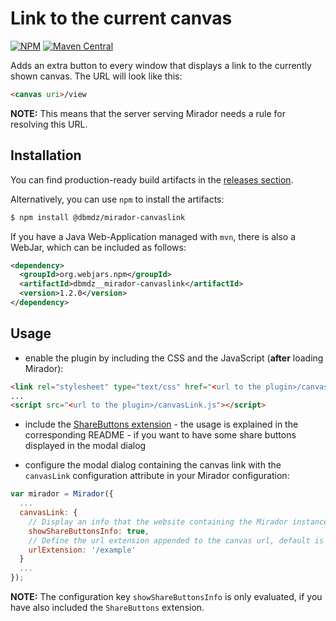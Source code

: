 # Link to the current canvas

[![NPM](https://img.shields.io/npm/v/@dbmdz/mirador-canvaslink.svg)](https://www.npmjs.com/package/@dbmdz/mirador-canvaslink)
[![Maven Central](https://img.shields.io/maven-central/v/org.webjars.npm/dbmdz__mirador-canvaslink.svg?maxAge=2592000)](http://search.maven.org/#search%7Cga%7C1%7Ca%3A%22dbmdz__mirador-canvaslink%22)

Adds an extra button to every window that displays a link to the currently shown canvas. The URL will look like this:

```html
<canvas uri>/view
```

**NOTE:** This means that the server serving Mirador needs a rule for resolving this URL.

## Installation

You can find production-ready build artifacts in the [releases section](https://github.com/dbmdz/mirador-plugins/releases).

Alternatively, you can use `npm` to install the artifacts:

```sh
$ npm install @dbmdz/mirador-canvaslink
```

If you have a Java Web-Application managed with `mvn`, there is also a WebJar, which can be included as follows:

```xml
<dependency>
  <groupId>org.webjars.npm</groupId>
  <artifactId>dbmdz__mirador-canvaslink</artifactId>
  <version>1.2.0</version>
</dependency>
```

## Usage

* enable the plugin by including the CSS and the JavaScript (**after** loading Mirador):

```html
<link rel="stylesheet" type="text/css" href="<url to the plugin>/canvasLink.css" />
...
<script src="<url to the plugin>/canvasLink.js"></script>
```

* include the [ShareButtons extension](https://github.com/dbmdz/mirador-plugins/tree/master/ShareButtons) - the usage is explained in the corresponding README - if you want to have some share buttons displayed in the modal dialog

* configure the modal dialog containing the canvas link with the `canvasLink` configuration attribute in your Mirador configuration:

```js
var mirador = Mirador({
  ...
  canvasLink: {
    // Display an info that the website containing the Mirador instance is left by clicking on the share buttons, default is false
    showShareButtonsInfo: true,
    // Define the url extension appended to the canvas url, default is /view
    urlExtension: '/example'
  }
  ...
});
```

**NOTE:** The configuration key `showShareButtonsInfo` is only evaluated, if you have also included the `ShareButtons` extension.
